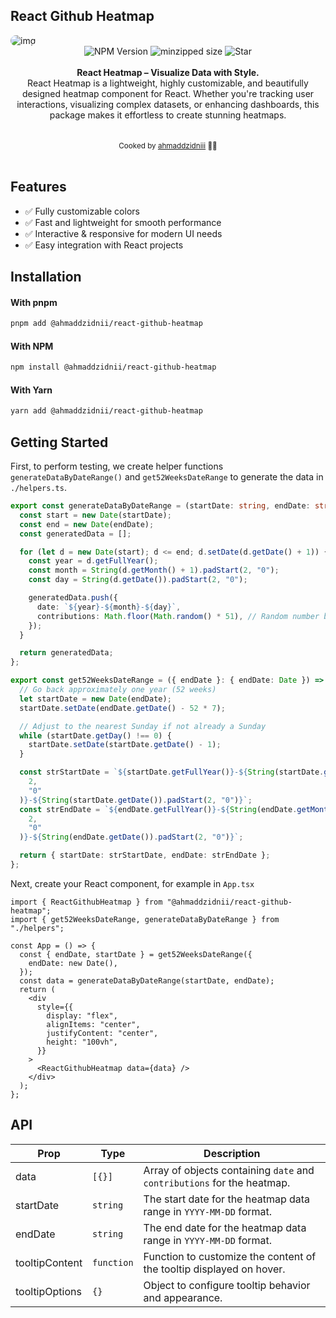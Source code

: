 ## React Github Heatmap

<img src="https://github.com/user-attachments/assets/23f9a2d6-cc57-4b3b-8644-5a9629c149fc" alt="img" style="border-radius: 16px;" />

<div align="center">
    <img src="https://badgen.net/npm/v/@ahmaddzidnii/react-github-heatmap" alt="NPM Version" />
  <img src="https://badgen.net/bundlephobia/minzip/@ahmaddzidnii/react-github-heatmap" alt="minzipped size"/>
    <img src="https://img.shields.io/github/stars/ahmaddzidnii/react-github-heatmap" alt="Star" />
</a>
</div>
<br />
<div align="center"><strong>React Heatmap – Visualize Data with Style.</strong></div>
<div align="center"> React Heatmap is a lightweight, highly customizable, and beautifully designed heatmap component for React. Whether you're tracking user interactions, visualizing complex datasets, or enhancing dashboards, this package makes it effortless to create stunning heatmaps.</div>
<br />
<!-- <div align="center">
<a href="https://react-hot-toast.com/">Website</a> 
<span> · </span>
<a href="https://react-hot-toast.com/docs">Documentation</a> 
<span> · </span>
<a href="https://twitter.com/timolins">Twitter</a>
</div> -->

<br />
<div align="center">
  <sub>Cooked by <a href="https://github.com/ahmaddzidnii">ahmaddzidniii</a> 👨‍🍳</sub>
</div>

<br />

## Features

- ✅ Fully customizable colors
- ✅ Fast and lightweight for smooth performance
- ✅ Interactive & responsive for modern UI needs
- ✅ Easy integration with React projects

## Installation

#### With pnpm

```sh
pnpm add @ahmaddzidnii/react-github-heatmap
```

#### With NPM

```sh
npm install @ahmaddzidnii/react-github-heatmap
```

#### With Yarn

```sh
yarn add @ahmaddzidnii/react-github-heatmap
```

## Getting Started

First, to perform testing, we create helper functions `generateDataByDateRange()` and `get52WeeksDateRange` to generate the data in `./helpers.ts`.

```ts
export const generateDataByDateRange = (startDate: string, endDate: string) => {
  const start = new Date(startDate);
  const end = new Date(endDate);
  const generatedData = [];

  for (let d = new Date(start); d <= end; d.setDate(d.getDate() + 1)) {
    const year = d.getFullYear();
    const month = String(d.getMonth() + 1).padStart(2, "0");
    const day = String(d.getDate()).padStart(2, "0");

    generatedData.push({
      date: `${year}-${month}-${day}`,
      contributions: Math.floor(Math.random() * 51), // Random number between 0-100
    });
  }

  return generatedData;
};

export const get52WeeksDateRange = ({ endDate }: { endDate: Date }) => {
  // Go back approximately one year (52 weeks)
  let startDate = new Date(endDate);
  startDate.setDate(endDate.getDate() - 52 * 7);

  // Adjust to the nearest Sunday if not already a Sunday
  while (startDate.getDay() !== 0) {
    startDate.setDate(startDate.getDate() - 1);
  }

  const strStartDate = `${startDate.getFullYear()}-${String(startDate.getMonth() + 1).padStart(
    2,
    "0"
  )}-${String(startDate.getDate()).padStart(2, "0")}`;
  const strEndDate = `${endDate.getFullYear()}-${String(endDate.getMonth() + 1).padStart(
    2,
    "0"
  )}-${String(endDate.getDate()).padStart(2, "0")}`;

  return { startDate: strStartDate, endDate: strEndDate };
};
```

Next, create your React component, for example in `App.tsx`

```tsx
import { ReactGithubHeatmap } from "@ahmaddzidnii/react-github-heatmap";
import { get52WeeksDateRange, generateDataByDateRange } from "./helpers";

const App = () => {
  const { endDate, startDate } = get52WeeksDateRange({
    endDate: new Date(),
  });
  const data = generateDataByDateRange(startDate, endDate);
  return (
    <div
      style={{
        display: "flex",
        alignItems: "center",
        justifyContent: "center",
        height: "100vh",
      }}
    >
      <ReactGithubHeatmap data={data} />
    </div>
  );
};
```

## API

<!-- ✓  -->

| Prop           | Type       | Description                                                             |
| -------------- | ---------- | ----------------------------------------------------------------------- |
| data           | `[{}]`     | Array of objects containing `date` and `contributions` for the heatmap. |
| startDate      | `string`   | The start date for the heatmap data range in `YYYY-MM-DD` format.       |
| endDate        | `string`   | The end date for the heatmap data range in `YYYY-MM-DD` format.         |
| tooltipContent | `function` | Function to customize the content of the tooltip displayed on hover.    |
| tooltipOptions | `{}`       | Object to configure tooltip behavior and appearance.                    |

<!-- ## Documentation

Find the full API reference on [official documentation](https://react-hot-toast.com/docs). -->
